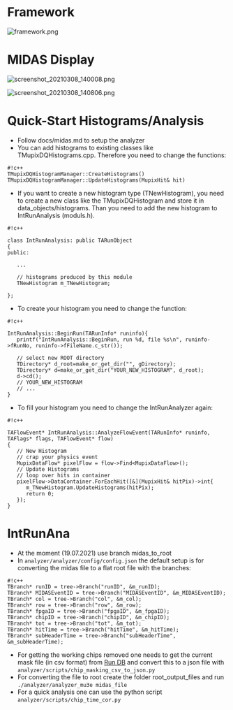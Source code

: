 # Framework #

![framework.png](https://bitbucket.org/repo/7zKBgbq/images/1311729693-framework.png)

# MIDAS Display #
![screenshot_20210308_140008.png](https://bitbucket.org/repo/7zKBgbq/images/404226720-screenshot_20210308_140008.png)

![screenshot_20210308_140806.png](https://bitbucket.org/repo/7zKBgbq/images/2183843815-screenshot_20210308_140806.png)

# Quick-Start Histograms/Analysis #
* Follow docs/midas.md to setup the analyzer
* You can add histograms to existing classes like TMupixDQHistograms.cpp. Therefore you need to change the functions:
```
#!c++
TMupixDQHistogramManager::CreateHistograms()
TMupixDQHistogramManager::UpdateHistograms(MupixHit& hit)

```
* If you want to create a new histogram type (TNewHistogram), you need to create a new class like the TMupixDQHistogram and store it in data_objects/histograms. Than you need to add the new histogram to IntRunAnalysis (moduls.h).

```
#!c++

class IntRunAnalysis: public TARunObject
{
public:

   ...

   // histograms produced by this module
   TNewHistogram m_TNewHistogram;

};
```

* To create your histogram you need to change the function:
```
#!c++

IntRunAnalysis::BeginRun(TARunInfo* runinfo){
   printf("IntRunAnalysis::BeginRun, run %d, file %s\n", runinfo->fRunNo, runinfo->fFileName.c_str());
   
   // select new ROOT directory
   TDirectory* d_root=make_or_get_dir("", gDirectory);
   TDirectory* d=make_or_get_dir("YOUR_NEW_HISTOGRAM", d_root);
   d->cd();
   // YOUR_NEW_HISTOGRAM
   // ...
}
```
* To fill your histogram you need to change the IntRunAnalyzer again:

```
#!c++

TAFlowEvent* IntRunAnalysis::AnalyzeFlowEvent(TARunInfo* runinfo, TAFlags* flags, TAFlowEvent* flow)
{
   // New Histogram
   // crap your physics event
   MupixDataFlow* pixelFlow = flow->Find<MupixDataFlow>();
   // Update Histograms
   // loop over hits in container
   pixelFlow->DataContainer.ForEachHit([&](MupixHit& hitPix)->int{
      m_TNewHistogram.UpdateHistograms(hitPix);
      return 0;
   });
}
```

# IntRunAna #
* At the moment (19.07.2021) use branch midas_to_root
* In ``analyzer/analyzer/config/config.json`` the default setup is for converting the midas file to a flat root file with the branches:   
```
#!c++
TBranch* runID = tree->Branch("runID", &m_runID);
TBranch* MIDASEventID = tree->Branch("MIDASEventID", &m_MIDASEventID);
TBranch* col = tree->Branch("col", &m_col);
TBranch* row = tree->Branch("row", &m_row);
TBranch* fpgaID = tree->Branch("fpgaID", &m_fpgaID);
TBranch* chipID = tree->Branch("chipID", &m_chipID);
TBranch* tot = tree->Branch("tot", &m_tot);
TBranch* hitTime = tree->Branch("hitTime", &m_hitTime);
TBranch* subHeaderTime = tree->Branch("subHeaderTime", &m_subHeaderTime);
```
* For getting the working chips removed one needs to get the current mask file (in csv format) from [Run DB](https://docs.google.com/spreadsheets/d/1MLfoeoRalqG3xdOlihH__vh-Nz2ZcfqS7bcGl2PiqWE/edit#gid=0) and convert this to a json file with ``analyzer/scripts/chip_masking_csv_to_json.py``
* For converting the file to root create the folder root_output_files and run ``./analyzer/analyzer_mu3e midas_file``
* For a quick analysis one can use the python script ``analyzer/scripts/chip_time_cor.py``